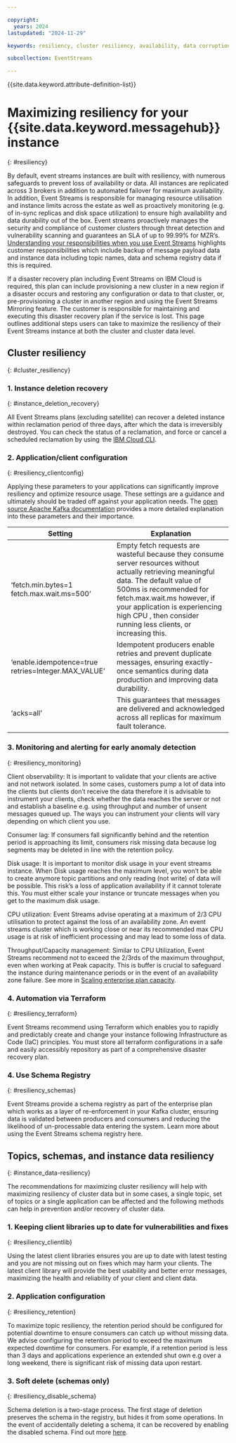 ```yaml
---

copyright:
  years: 2024
lastupdated: "2024-11-29" 

keywords: resiliency, cluster resiliency, availability, data corruption, deletion, data management, disaster recovery, responsibilities

subcollection: EventStreams

---
```


{{site.data.keyword.attribute-definition-list}}

# Maximizing resiliency for your {{site.data.keyword.messagehub}} instance 
{: #resiliency}

By default, event streams instances are built with resiliency, with numerous safeguards to prevent loss of availability or data. All instances are replicated across 3 brokers in addition to automated failover for maximum availability. In addition, Event Streams is responsible for managing resource utilisation and instance limits across the estate as well as proactively monitoring (e.g. of in-sync replicas and disk space utilization) to ensure high availability and data durability out of the box. Event streams proactively manages the security and compliance of customer clusters through threat detection and vulnerability scanning and guarantees an SLA of up to 99.99% for MZR’s. [Understanding your responsibilities when you use Event Streams](/docs/EventStreams?topic=EventStreams-event_streams_responsibilities) highlights customer responsibilities which include backup of message payload data and instance data including topic names, data and schema registry data if this is required. 

If a disaster recovery plan including Event Streams on IBM Cloud is required, this plan can include provisioning a new cluster in a new region if a disaster occurs and restoring any configuration or data to that cluster, or, pre-provisioning a cluster in another region and using the Event Streams Mirroring feature.  The customer is responsible for maintaining and executing this disaster recovery plan if the service is lost. This page outlines additional steps users can take to maximize the resiliency of their Event Streams instance at both the cluster and cluster data level.  

## Cluster resiliency
{: #cluster_resiliency}

### 1. Instance deletion recovery
{: #instance_deletion_recovery}

All Event Streams plans (excluding satellite) can recover a deleted instance within reclamation period of three days, after which the data is irreversibly destroyed.  You can check the status of a reclamation, and force or cancel a scheduled reclamation by using  the [IBM Cloud CLI](/docs/cli?topic=cli-ibmcloud_commands_resource#ibmcloud_resource_reclamations).   

### 2. Application/client configuration
{: #resiliency_clientconfig}

Applying these parameters to your applications can significantly improve resiliency and optimize resource usage. These settings are a guidance and ultimately should be traded off against your application needs. The [open source Apache Kafka documentation](https://kafka.apache.org/documentation/) provides a more detailed explanation into these parameters and their importance.  

| Setting | Explanation |
|----------|-----------------------|
|‘fetch.min.bytes=1 fetch.max.wait.ms=500’  |  Empty fetch requests are wasteful because they consume server resources without actually retrieving meaningful data. The default value of 500ms is recommended for fetch.max.wait.ms however, if your application is experiencing high CPU , then consider running less clients, or increasing this.|
|‘enable.idempotence=true retries=Integer.MAX_VALUE’   |  Idempotent producers enable retries and prevent duplicate messages, ensuring exactly-once semantics during data production and improving data durability.  |
|‘acks=all’    |  This guarantees that messages are delivered and acknowledged across all replicas for maximum fault tolerance.    |

### 3. Monitoring and alerting for early anomaly detection
{: #resiliency_monitoring}

Client observability: It is important to validate that your clients are active and not network isolated. In some cases, customers pump a lot of data into the clients but clients don’t receive the data therefore it is advisable to instrument your clients, check whether the data reaches the server or not and establish a baseline e.g. using throughput and number of unsent messages queued up. The ways you can instrument your clients will vary depending on which client you use.   

Consumer lag: If consumers fall significantly behind and the retention period is approaching its limit, consumers risk missing data because log segments may be deleted in line with the retention policy. 

Disk usage: It is important to monitor disk usage in your event streams instance. When Disk usage reaches the maximum level, you won’t be able to create anymore topic partitions and only reading (not write) of data will be possible. This risk’s a loss of application availability if it cannot tolerate this.  You must either scale your instance or truncate messages when you get to the maximum disk usage.  

CPU utilization: Event Streams advise operating at a maximum of 2/3 CPU utilisation to protect against the loss of an availability zone. An event streams cluster which is working close or near its recommended max CPU usage is at risk of inefficient processing and may lead to some loss of data.  

Throughput/Capacity management: Similar to CPU Utilization, Event Streams recommend not to exceed the 2/3rds of the maximum throughput, even when working at Peak capacity. This is buffer is crucial to safeguard the instance during maintenance periods or in the event of an availability zone failure. See more in [Scaling enterprise plan capacity](/docs/EventStreams?topic=EventStreams-ES_scaling_capacity). 

### 4. Automation via Terraform
{: #resiliency_terraform}

Event Streams recommend using Terraform which enables you to rapidly and predictably create and change your instance following Infrastructure as Code (IaC) principles. You must store all terraform configurations in a safe and easily accessibly repository as part of a comprehensive disaster recovery plan.  

### 4. Use Schema Registry
{: #resiliency_schemas}

Event Streams provide a schema registry as part of the enterprise plan which works as a layer of re-enforcement in your Kafka cluster, ensuring data is validated between producers and consumers and reducing the likelihood of un-processable data entering the system. Learn more about using the Event Streams schema registry here.  

 ## Topics, schemas, and instance data resiliency  
{: #instance_data-resiliency}

The recommendations for maximizing cluster resiliency will help with maximizing resiliency of cluster data but in some cases, a single topic, set of topics or a single application can be affected and the following methods can help in prevention and/or recovery of cluster data.  

### 1. Keeping client libraries up to date for vulnerabilities and fixes
{: #resiliency_clientlib}

Using the latest client libraries ensures you are up to date with latest testing and you are not missing out on fixes which may harm your clients.  The latest client library will provide the best usability and better error messages, maximizing the health and reliability of your client and client data.  

### 2. Application configuration
{: #resiliency_retention}

To maximize topic resiliency, the retention period should be configured for potential downtime to ensure consumers can catch up without missing data. We advise configuring the retention period to exceed the maximum expected downtime for consumers. For example, if a retention period is less than 3 days and applications experience an extended shut own e.g over a long weekend, there is significant risk of missing data upon restart.  

### 3. Soft delete (schemas only)
{: #resiliency_disable_schema}

Schema deletion is a two-stage process. The first stage of deletion preserves the schema in the registry, but hides it from some operations. In the event of accidentally deleting a schema, it can be recovered by enabling the disabled schema. Find out more [here](docs/EventStreams?topic=EventStreams-ES_schema_registry#set_schema_state).
